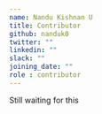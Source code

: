 ```yaml
---
name: Nandu Kishnan U
title: Contributor
github: nanduk0
twitter: ""
linkedin: ""
slack: ""
joining_date: ""
role : contributor
---
```


Still waiting for this
